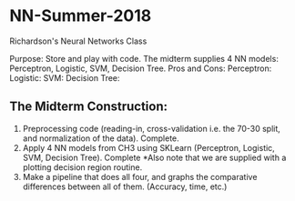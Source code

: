 # NN-Summer-2018

Richardson's Neural Networks Class

Purpose: Store and play with code.
The midterm supplies 4 NN models: Perceptron, Logistic, SVM, Decision Tree.
Pros and Cons:
Perceptron:
Logistic: 
SVM:
Decision Tree:

## The Midterm Construction:
1. Preprocessing code (reading-in, cross-validation i.e. the 70-30 split, and normalization of the data). Complete.
2. Apply 4 NN models from CH3 using SKLearn (Perceptron, Logistic, SVM, Decision Tree). Complete
    *Also note that we are supplied with a plotting decision region routine.
3. Make a pipeline that does all four, and graphs the comparative differences between all of them. (Accuracy, time, etc.)
